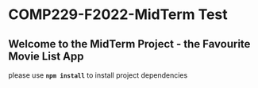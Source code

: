 # COMP229-F2022-MidTerm Test

## Welcome to the MidTerm Project - the Favourite Movie List App

please use **`npm install`** to install project dependencies
